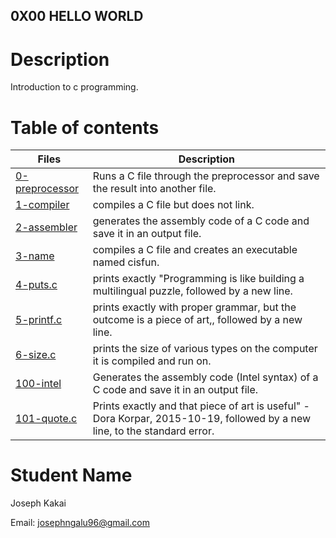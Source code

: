 ## 0X00 HELLO WORLD

# Description
Introduction to c programming.

# Table of contents
Files | Description
------|------------
[0-preprocessor](./0-preprocessor) | Runs a C file through the preprocessor and save the result into another file.
[1-compiler](./1-compiler) | compiles a C file but does not link.
[2-assembler](./2-assembler) | generates the assembly code of a C code and save it in an output file.
[3-name](./3-name) | compiles a C file and creates an executable named cisfun. 
[4-puts.c](./4-puts.c) | prints exactly "Programming is like building a multilingual puzzle, followed by a new line. 
[5-printf.c](./5-printf.c) | prints exactly with proper grammar, but the outcome is a piece of art,, followed by a new line.
[6-size.c](./6-size) | prints the size of various types on the computer it is compiled and run on.
[100-intel](./100-intel) | Generates the assembly code (Intel syntax) of a C code and save it in an output file.
[101-quote.c](./101-quote.c) | Prints exactly and that piece of art is useful" - Dora Korpar, 2015-10-19, followed by a new line, to the standard error.

# Student Name
Joseph Kakai

Email: josephngalu96@gmail.com
